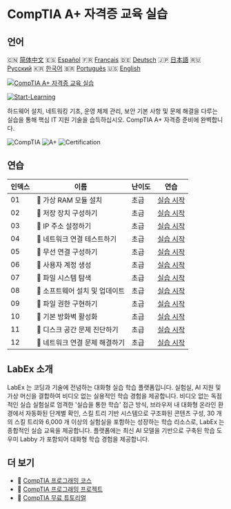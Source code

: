 # CompTIA A+ 자격증 교육 실습

## 언어

🇨🇳 [简体中文](README_zh.md) 🇪🇸 [Español](README_es.md) 🇫🇷 [Français](README_fr.md) 🇩🇪 [Deutsch](README_de.md) 🇯🇵 [日本語](README_ja.md) 🇷🇺 [Русский](README_ru.md) 🇰🇷 [한국어](README_ko.md) 🇧🇷 [Português](README_pt.md) 🇺🇸 [English](README.md) 

[![CompTIA A+ 자격증 교육 실습](https://cover-creator.labex.io/comptia-a-plus-training-labs.png?lang=ko)](https://labex.io/ko/courses/comptia-a-plus-training-labs)

[![Start-Learning](https://img.shields.io/badge/Start-Learning-whitesmoke?style=for-the-badge)](https://labex.io/ko/courses/comptia-a-plus-training-labs)

하드웨어 설치, 네트워킹 기초, 운영 체제 관리, 보안 기본 사항 및 문제 해결을 다루는 실습을 통해 핵심 IT 지원 기술을 습득하십시오. CompTIA A+ 자격증 준비에 완벽합니다.

![CompTIA](https://img.shields.io/badge/CompTIA-whitesmoke?style=for-the-badge&logo=comptia)
![A+](https://img.shields.io/badge/A+-whitesmoke?style=for-the-badge&logo=a+)
![Certification](https://img.shields.io/badge/Certification-whitesmoke?style=for-the-badge&logo=certification)


## 연습

|   인덱스 | 이름                            | 난이도   | 연습                                                                                                                                                      |
|----------|---------------------------------|----------|-----------------------------------------------------------------------------------------------------------------------------------------------------------|
|       01 | 📖  가상 RAM 모듈 설치          | 초급     | <a target='_blank' href='https://labex.io/ko/labs/linux-installing-virtual-ram-modules-632799?course=comptia-a-plus-training-labs'>실습 시작</a>          |
|       02 | 📖  저장 장치 구성하기          | 초급     | <a target='_blank' href='https://labex.io/ko/labs/linux-configuring-storage-devices-632793?course=comptia-a-plus-training-labs'>실습 시작</a>             |
|       03 | 📖  IP 주소 설정하기            | 초급     | <a target='_blank' href='https://labex.io/ko/labs/linux-setting-up-ip-addressing-632801?course=comptia-a-plus-training-labs'>실습 시작</a>                |
|       04 | 📖  네트워크 연결 테스트하기    | 초급     | <a target='_blank' href='https://labex.io/ko/labs/linux-testing-network-connectivity-632803?course=comptia-a-plus-training-labs'>실습 시작</a>            |
|       05 | 📖  무선 연결 구성하기          | 초급     | <a target='_blank' href='https://labex.io/ko/labs/linux-configuring-wireless-connections-632794?course=comptia-a-plus-training-labs'>실습 시작</a>        |
|       06 | 📖  사용자 계정 생성            | 초급     | <a target='_blank' href='https://labex.io/ko/labs/linux-user-account-creation-632804?course=comptia-a-plus-training-labs'>실습 시작</a>                   |
|       07 | 📖  파일 시스템 탐색            | 초급     | <a target='_blank' href='https://labex.io/ko/labs/linux-file-system-navigation-632797?course=comptia-a-plus-training-labs'>실습 시작</a>                  |
|       08 | 📖  소프트웨어 설치 및 업데이트 | 초급     | <a target='_blank' href='https://labex.io/ko/labs/linux-software-installation-and-updates-632802?course=comptia-a-plus-training-labs'>실습 시작</a>       |
|       09 | 📖  파일 권한 구현하기          | 초급     | <a target='_blank' href='https://labex.io/ko/labs/linux-implementing-file-permissions-632798?course=comptia-a-plus-training-labs'>실습 시작</a>           |
|       10 | 📖  기본 방화벽 활성화          | 초급     | <a target='_blank' href='https://labex.io/ko/labs/linux-enabling-basic-firewall-632796?course=comptia-a-plus-training-labs'>실습 시작</a>                 |
|       11 | 📖  디스크 공간 문제 진단하기   | 초급     | <a target='_blank' href='https://labex.io/ko/labs/linux-diagnosing-disk-space-issues-632795?course=comptia-a-plus-training-labs'>실습 시작</a>            |
|       12 | 📖  네트워크 연결 문제 해결하기 | 초급     | <a target='_blank' href='https://labex.io/ko/labs/linux-resolving-network-connectivity-problems-632800?course=comptia-a-plus-training-labs'>실습 시작</a> |

## LabEx 소개

LabEx 는 코딩과 기술에 전념하는 대화형 실습 학습 플랫폼입니다. 실험실, AI 지원 및 가상 머신을 결합하여 비디오 없는 실용적인 학습 경험을 제공합니다. 비디오 없는 독점적인 실습 실험실로 엄격한 '실습을 통한 학습' 접근 방식, 브라우저 내 대화형 온라인 환경에서 자동화된 단계별 확인, 스킬 트리 기반 시스템으로 구조화된 콘텐츠 구성, 30 개의 스킬 트리와 6,000 개 이상의 실험실을 포함하는 성장하는 학습 리소스로, LabEx 는 종합적인 실습 교육을 제공합니다. 플랫폼에는 최신 AI 모델을 기반으로 구축된 학습 도우미 Labby 가 포함되어 대화형 학습 경험을 제공합니다.

## 더 보기

- 🔗 [CompTIA 프로그래밍 코스](https://github.com/labex-labs/awesome-programming-courses)
- 🔗 [CompTIA 프로그래밍 프로젝트](https://github.com/labex-labs/awesome-programming-projects)
- 🔗 [CompTIA 무료 튜토리얼](https://github.com/labex-labs/comptia-free-tutorials)


